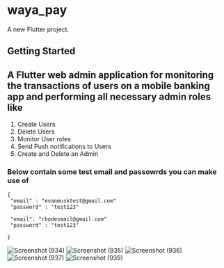 # waya_pay

A new Flutter project.

## Getting Started

## A Flutter web admin application for monitoring the transactions of users on a mobile banking app and performing all necessary admin roles like
1. Create Users
2. Delete Users
3. Monitor User roles
4. Send Push notifications to Users
5. Create and Delete an Admin


### Below contain some test email and passowrds you can make use of
```
{
 "email" : "evanmusktest@gmail.com"
 "password" : "test123"

 "email": "rhodesmail@gmail.com"
 "password" : "test123"

}
```
![Screenshot (934)](https://github.com/Oluwaseyieniola/web_app_admin/assets/80404459/5f489770-e610-4d2c-b423-e89c038a3492)
![Screenshot (935)](https://github.com/Oluwaseyieniola/web_app_admin/assets/80404459/037d329e-fa45-452d-88ae-fba7a6d857e0)
![Screenshot (936)](https://github.com/Oluwaseyieniola/web_app_admin/assets/80404459/39c35cac-f3eb-4ab8-916d-6db19a5baac2)
![Screenshot (937)](https://github.com/Oluwaseyieniola/web_app_admin/assets/80404459/af330fc9-8c53-4da7-90c5-554e6262167b)
![Screenshot (939)](https://github.com/Oluwaseyieniola/web_app_admin/assets/80404459/df62ca48-5f1d-41c1-a66d-c908314eb3dd)








